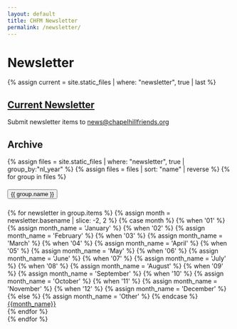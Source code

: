 ```yaml
---
layout: default
title: CHFM Newsletter
permalink: /newsletter/
---
```


<div class="row px-auto">
  <div class="col-12"><h1>Newsletter</h1></div>
  <div class="col-12 col-md-9">
    {% assign current = site.static_files | where: "newsletter", true | last %}
    <h2 class="mt-1 mb-2"><a href="{{ site.baseurl }}{{ current.path }}" target="\_new">Current Newsletter</a></h2>
    <p><object class="d-none d-md-block" data="{{ site.baseurl }}{{ current.path }}" type="application/pdf" width="100%" height="600px" internalinstanceid="6"></object></p>
    <p>Submit newsletter items to <a href="mailto:news@chapelhillfriends.org">news@chapelhillfriends.org</a></p>
  </div>
  <div class="col col-md-3">
    <h2 class="mt-1 mb-2">Archive</h2>
    <div class="accordion" id="newsletterAccordion">
      {% assign files = site.static_files | where: "newsletter", true | group_by:"nl_year" %}
      {% assign files = files | sort: "name" | reverse %}
      {% for group in files %}
        <div class="card">
          <div class="card-header" id="heading-{{group.name}}">
            <h5 class="mb-0">
              <button class="btn btn-link" type="button" data-toggle="collapse" data-target="#year-{{ group.name }}" aria-expanded="true" aria-controls="{{ group.name }}">
                {{ group.name }}
              </button>
            </h5>
          </div>
          <div id="year-{{ group.name }}" class="collapse" aria-labelledby="heading-{{group.name}}" data-parent="#newsletterAccordion">
            <div class="card-body">
              {% for newsletter in group.items %}
                {% assign month = newsletter.basename | slice: -2, 2 %}
                {% case month %}
                  {% when '01' %}
                    {% assign month_name = 'January' %}
                  {% when '02' %}
                    {% assign month_name = 'February' %}
                  {% when '03' %}
                    {% assign month_name = 'March' %}
                  {% when '04' %}
                    {% assign month_name = 'April' %}
                  {% when '05' %}
                    {% assign month_name = 'May' %}
                  {% when '06' %}
                    {% assign month_name = 'June' %}
                  {% when '07' %}
                    {% assign month_name = 'July' %}
                  {% when '08' %}
                    {% assign month_name = 'August' %}
                  {% when '09' %}
                    {% assign month_name = 'September' %}
                  {% when '10' %}
                    {% assign month_name = 'October' %}
                  {% when '11' %}
                    {% assign month_name = 'November' %}
                  {% when '12' %}
                    {% assign month_name = 'December' %}
                  {% else %}
                    {% assign month_name = 'Other' %}
                {% endcase %}
                <a href="{{ site.baseurl }}{{ newsletter.path }}">{{month_name}}</a><br />
              {% endfor %}
            </div>
          </div>
        </div>
      {% endfor %}
    </div>
  </div>
</div>
